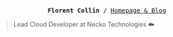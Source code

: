 <p><pre align="center">
<strong>Florent Collin /</strong> <a href="https://florentcollin.github.io/">Homepage & Blog</a></pre></p>


> Lead Cloud Developer at Necko Technologies ☁️
